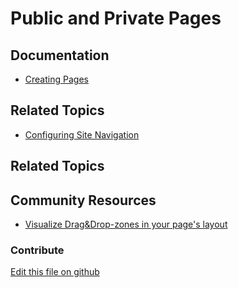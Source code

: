 # Public and Private Pages

## Documentation

* [Creating Pages](https://learn.liferay.com/dxp/7.x/en/site-building/creating_pages.html)

## Related Topics

* [Configuring Site Navigation](https://learn.liferay.com/dxp/7.x/en/site-building/04-site-navigation/configuring-site-navigation.html)

## Related Topics


## Community Resources

* [Visualize Drag&Drop-zones in your page's layout](https://liferay.dev/blogs/-/blogs/dragging-and-dropping-widgets-on-the-page)

### Contribute

[Edit this file on github](https://github.com/olafk/controlpanel-documentation-docs/blob/master/md/73en/com_liferay_layout_admin_web_portlet_GroupPagesPortlet/pages.md)
